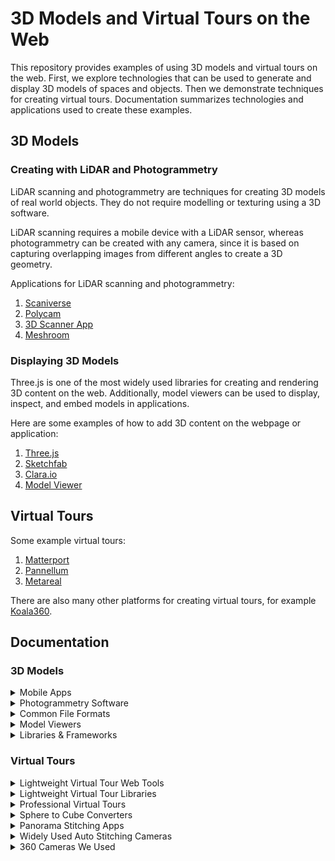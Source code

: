 # 3D Models and Virtual Tours on the Web

This repository provides examples of using 3D models and virtual tours on the web. First, we explore technologies that can be used to generate and display 3D models of spaces and objects. Then we demonstrate techniques for creating virtual tours. Documentation summarizes technologies and applications used to create these examples.

## 3D Models

### Creating with LiDAR and Photogrammetry

LiDAR scanning and photogrammetry are techniques for creating 3D models of real world objects. They do not require modelling or texturing using a 3D software.

LiDAR scanning requires a mobile device with a LiDAR sensor, whereas photogrammetry can be created with any camera, since it is based on capturing overlapping images from different angles to create a 3D geometry.

Applications for LiDAR scanning and photogrammetry:

1. [Scaniverse](3DModels/creating/scaniverse.md)
2. [Polycam](3DModels/creating/polycam.md)
3. [3D Scanner App](3DModels/creating/3d-scanner-app.md)
4. [Meshroom](3DModels/creating/meshroom.md)

### Displaying 3D Models

Three.js is one of the most widely used libraries for creating and rendering 3D content on the web. Additionally, model viewers can be used to display, inspect, and embed models in applications.

Here are some examples of how to add 3D content on the webpage or application:

1. [Three.js](3DModels/viewing/threejs.md)
2. [Sketchfab](3DModels/viewing/sketchfab.md)
3. [Clara.io](3DModels/viewing/clara-io.md)
4. [Model Viewer](3DModels/viewing/model-viewer.md)

## Virtual Tours

Some example virtual tours:

1. [Matterport](virtualTours/matterport.md)
2. [Pannellum](virtualTours/pannellum.md)
3. [Metareal](virtualTours/metareal-virtual-tour.md)

There are also many other platforms for creating virtual tours, for example [Koala360](https://koala360.com/).

## Documentation

### 3D Models

<details>

  <summary>Mobile Apps</summary>

**Photogrammetry**

- **Qlone**
  - Mobile app for Android/iOS, free with limits
  - Can generate animations and has AR functionality
  - Needs right size printed Qlone mat under the object

**LiDAR scanning**

- **Scaniverse**

  - Mobile scanner app for iOS and Android, free
  - AR view
  - Can scan little details

- **3D Scanner App**

  - Mobile scanner app for iOS, free with limits
  - In-app editor for trimming the model
  - AR view

- **Sitescape**
  - Mobile scan app for iOS, free with limits
  - Handles large files (although slow)
  - Allows adjustments in quality and point size
  - _Point-cloud data only_

**Both Photogrammetry and LiDAR**

- **Polycam**
  - Mobile app for iOS and Android, free with limits
  - Very good LiDAR scan results with large objects
  - Cuts out small elements on LiDAR scans (helpful to remove “noise”)
  - Can get good results with photogrammetry when photos are taken around the object

</details>

<details>

<summary>Photogrammetry Software</summary>

- **Meshroom**

  - Open-source photogrammetry software by AliceVision
  - Easy to get started with, but also highly customizable for advanced workflows
  - Produces high-quality 3D models from photos
  - Full visibility into the photogrammetry pipeline
  - _Requires an NVIDIA CUDA-enabled GPU and works only on Windows and Linux._

- **RealityCapture**
  - Commercial photogrammetry software developed by Capturing Reality
  - Fast processing and high-quality 3D reconstructions
  - Supports both photogrammetry and laser scans (LiDAR)
  - Allows importing and combining images, laser scans, and GPS data
  - Often used in professional workflows for games, film, cultural heritage, and architecture
  - _Available only for Windows; free demo available with limitations, full version requires a license._

</details>

<details>
  <summary>Common File Formats</summary>

- **FBX**

  - Developed by Autodesk
  - Supports meshes, materials, textures, and animation
  - Common in game development, animation, and visual effects
  - Supported by most software and game engines
  - Proprietary format, large file size

- **glTF** (Graphics Library Transmission Format)

  - Open standard developed by Khronos Group
  - Standard file format for 3D scenes and models
  - Two file extensions: .glTF (JSON/ASCII) and .glb (binary)
  - Widely used on the web
  - Small size, optimized for fast transmission
  - Supports physically-based rendering (PBR)
  - Extensible for animations, scenes, metadata

- **LAS**

  - Developed by ASPRS (American Society for Photogrammetry and Remote Sensing)
  - Standard format for storing LiDAR point-cloud data
  - Includes geospatial coordinates, intensity, color, classification info
  - Used in mapping, surveying, and remote sensing

- **OBJ** (Wavefront Object)

  - Text-based format for 3D geometry
  - Stores vertices, normals, texture coordinates, and faces
  - Uses .mtl files for materials
  - Widely supported
  - Large file size

- **PLY**

  - Stores 3D data as a list of vertices and faces, with optional properties like color
  - Can be ASCII (readable) or binary (compact)
  - Used for 3D scanning and point-clouds
  - Supports mesh and point-cloud data

- **STL**

  - Standard format for 3D printing
  - Contains only geometry (no textures or colors)
  - Common in prototyping and manufacturing workflows

- **USDZ** (Universal Scene Description Zip)
  - Developed by Apple and Pixar
  - Compressed format including geometry, materials, textures, animations
  - Optimized for AR on iOS devices (ARKit)
  - Supports PBR and easy sharing across platforms

</details>

<details>
  <summary>Model Viewers</summary>

- **Gltf Viewer**

  - Open-source web tool for inspecting glTF/glb models

- **3D Viewer**

  - Accepts a wide range of 3D file formats
  - Useful for quick previews

- **Model Viewer**
  - Web editor based on `<model-viewer>`
  - _Accepts only glTF/GLB formats_

</details>

<details>
  <summary>Libraries & Frameworks</summary>

- **Three.js**

  - JavaScript library for creating and rendering 3D graphics in the browser using WebGL
  - Widely used for 3D experiences, games, and visualisations
  - Supports scenes, lighting, cameras, animation, physics, and more
  - Requires JavaScript knowledge and manual setup

- **Babylon.js**

  - JavaScript engine for building 3D games and interactive web applications
  - Supports advanced features like physics, animations, and PBR materials
  - Comes with a visual editor and extensive documentation
  - Great for developers focused on game-like experiences

- **Model-viewer**
  - Lightweight library for displaying 3D models in the browser
  - Simple to set up and ideal for non-developers
  - Supports AR on compatible devices
  - Includes a web-based editor for customizing settings and generating embed code

</details>

### Virtual Tours

<details>
<summary>Lightweight Virtual Tour Web Tools</summary>

- **Koala360**

  - Platform for creating and sharing interactive 360° virtual tours
  - Used for example in real estate, tourism, education
  - Tours can include hotspots, info panels, and media
  - No coding required

- **Momento360**
  - A web-based platform for displaying and embedding 360° photos
  - Great for making panoramic content quickly, or building simple virtual tours
  - No coding required

</details>

<details>
<summary>Lightweight Virtual Tour Libraries</summary>

- **Pannellum**

  - Open source panorama viewer for the web
  - Easy to use

- **Marzipano**
  - Open source panorama viewer for the web
  - Easy to use
  - Includes a web editor
  - Automatically converts spherical panoramas to cube format

</details>

<details>
<summary>Professional Virtual Tours</summary>

- **Matterport**

  - Professional platform for creating immersive 3D virtual tours and spatial models
  - Automatically generates high-quality tours and mesh models from 360° scans
  - Requires a compatible Matterport camera and cloud processing
  - Offers features like MatterTags, floor plans, and measurement tools
  - Expensive! (Exporting models or using developer tools (API, SDK) requires additional licenses or fees)

- **Metareal**

  - A browser-based platform for building 3D virtual tours and models using 360° images
  - Can use any camera
  - Supports creation of 3D models from depth maps and offers editing environment
  - Includes an SDK for custom feature development.
  - Has a learning curve, especially for advanced editing tools
  - _Note: During testing, the editor was not fully working in Safari._

- **Krpano**
  - A software for building virtual tours from 360° images and depth maps
  - Supports advanced features like 3D transitions and integration with custom plugins
  - Requires some coding for customization and more complex setups

</details>

<details>
  <summary>Sphere to Cube Converters</summary>

- **Nadirpatch**

  - Web tool to convert sphere projection to cube projection

- **Matheowis**

  - Open source
  - Can choose image quality
  </details>

<details>
  <summary>Panorama Stitching Apps</summary>

- **PTGui**

  - Panoramic image stitching software for Windows, macOS and Linux
  - Easy to use, fast and automatic
  - Can try for free, but stitched panoramas will have a watermark
  - A license can be purchased once, no need for subscription

- **Hugin**
  - Free and open-source panorama stitching software
  - Tools for aligning images manually, time-consuming!
  - Has a steeper learning curve; some understanding of photography and projections is helpful
  </details>

<details>
  <summary>Widely Used Auto Stitching Cameras</summary>

- **Insta360**
- **Xiaomi Mi Sphere 360**
- **QooCam**
- **Go Pro Fusion**
</details>

<details>
  <summary>360 Cameras We Used</summary>

- **Garmin Virb**

  - Auto stitching

- **Matterport Pro2**

  - Auto stitching
  - Really simple and fast to use
  - Professional result
  - Automatic model and virtual tour generation
  - _Works only with the Matterport mobile app and requires a Matterport subscription_
  - _Matterport cameras are supported only with the Matterport cloud professional plan_
  - _Cannot get high-quality 360° pictures out from the cloud_

    </details>
